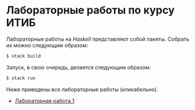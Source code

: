 # Лабораторные работы по курсу ИТИБ

Лабораторные работы на _Haskell_ представляют собой пакеты.
Собрать их можно следующим образом:

```bash
$ stack build
```

Запуск, в свою очередь, делается следующим образом:

```bash
$ stack run
```

Ниже приведены все лабораторные работы (кликабельно).

* [Лабораторная работа 1](lab01/)
